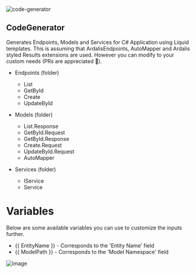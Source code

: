 ![code-generator](https://socialify.git.ci/Dharmang92/code-generator/image?description=1&font=Inter&language=1&name=1&owner=1&pattern=Floating%20Cogs&theme=Auto)

## CodeGenerator

Generates Endpoints, Models and Services for C# Application using Liquid templates. This is assuming that ArdalisEndpoints, AutoMapper and Ardalis styled Results extensions are used. However you can modify to your custom needs (PRs are appreciated 🙂).

- Endpoints (folder)

  - List
  - GetById
  - Create
  - UpdateById

- Models (folder)

  - List.Response
  - GetById.Request
  - GetById.Response
  - Create.Request
  - UpdateById.Request
  - AutoMapper

- Services (folder)
  - IService
  - Service

# Variables

Below are some available variables you can use to customize the inputs further.

- {{ EntityName }} - Corresponds to the 'Entity Name' field
- {{ ModelPath }} - Corresponds to the 'Model Namespace' field

![image](https://github.com/user-attachments/assets/99b41e36-f064-443a-8c84-4d1c3f1b8d6f)
